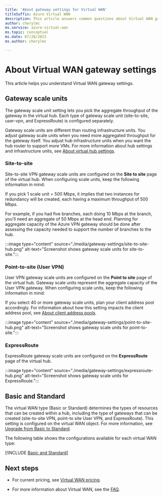 ```yaml
---
title: 'About gateway settings for Virtual WAN'
titleSuffix: Azure Virtual WAN
description: This article answers common questions about Virtual WAN gateway settings.
author: cherylmc
ms.service: azure-virtual-wan
ms.topic: conceptual
ms.date: 07/28/2023
ms.author: cherylmc

---
```


# About Virtual WAN gateway settings

This article helps you understand Virtual WAN gateway settings.

## <a name="capacity"></a>Gateway scale units

The gateway scale unit setting lets you pick the aggregate throughput of the gateway in the virtual hub. Each type of gateway scale unit (site-to-site, user-vpn, and ExpressRoute) is configured separately.

Gateway scale units are different than routing infrastructure units. You adjust gateway scale units when you need more aggregated throughput for the gateway itself. You adjust hub infrastructure units when you want the hub router to support more VMs. For more information about hub settings and infrastructure units, see [About virtual hub settings](hub-settings.md).

### <a name="s2s"></a>Site-to-site

Site-to-site VPN gateway scale units are configured on the **Site to site** page of the virtual hub. When configuring scale units, keep the following information in mind:

If you pick 1 scale unit = 500 Mbps, it implies that two instances for redundancy will be created, each having a maximum throughput of 500 Mbps.

For example, if you had five branches, each doing 10 Mbps at the branch, you'll need an aggregate of 50 Mbps at the head end. Planning for aggregate capacity of the Azure VPN gateway should be done after assessing the capacity needed to support the number of branches to the hub.

:::image type="content" source="./media/gateway-settings/site-to-site-hub.png" alt-text="Screenshot shows gateway scale units for site-to-site.":::

### <a name="p2s"></a>Point-to-site (User VPN)

User VPN gateway scale units are configured on the **Point to site** page of the virtual hub. Gateway scale units represent the aggregate capacity of the User VPN gateway. When configuring scale units, keep the following information in mind:

If you select 40 or more gateway scale units, plan your client address pool accordingly. For information about how this setting impacts the client address pool, see [About client address pools](about-client-address-pools.md).

:::image type="content" source="./media/gateway-settings/point-to-site-hub.png" alt-text="Screenshot shows gateway scale units for point-to-site.":::

### <a name="expressroute"></a>ExpressRoute

ExpressRoute gateway scale units are configured on the **ExpressRoute** page of the virtual hub.

:::image type="content" source="./media/gateway-settings/expressroute-hub.png" alt-text="Screenshot shows gateway scale units for ExpressRoute.":::

## <a name="type"></a>Basic and Standard

The virtual WAN type (Basic or Standard) determines the types of resources that can be created within a hub, including the type of gateways that can be created (site-to-site VPN, point-to site User VPN, and ExpressRoute). This setting is configured on the virtual WAN object. For more information, see [Upgrade from Basic to Standard](upgrade-virtual-wan.md).

The following table shows the configurations available for each virtual WAN type:

[!INCLUDE [Basic and Standard](../../includes/virtual-wan-standard-basic-include.md)]

## Next steps

* For current pricing, see [Virtual WAN pricing](https://azure.microsoft.com/pricing/details/virtual-wan/).

* For more information about Virtual WAN, see the [FAQ](virtual-wan-faq.md).
